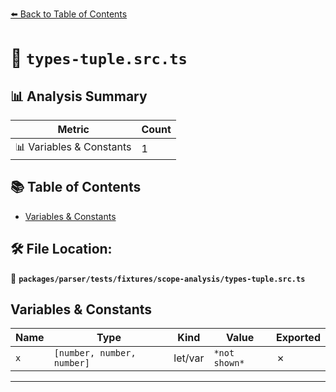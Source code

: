 [⬅️ Back to Table of Contents](../../../../../index.md)

# 📄 `types-tuple.src.ts`

## 📊 Analysis Summary

| Metric | Count |
|--------|-------|
| 📊 Variables & Constants | 1 |

## 📚 Table of Contents

- [Variables & Constants](#variables-constants)

## 🛠️ File Location:
📂 **`packages/parser/tests/fixtures/scope-analysis/types-tuple.src.ts`**

## Variables & Constants

| Name | Type | Kind | Value | Exported |
|------|------|------|-------|----------|
| `x` | `[number, number, number]` | let/var | `*not shown*` | ✗ |


---